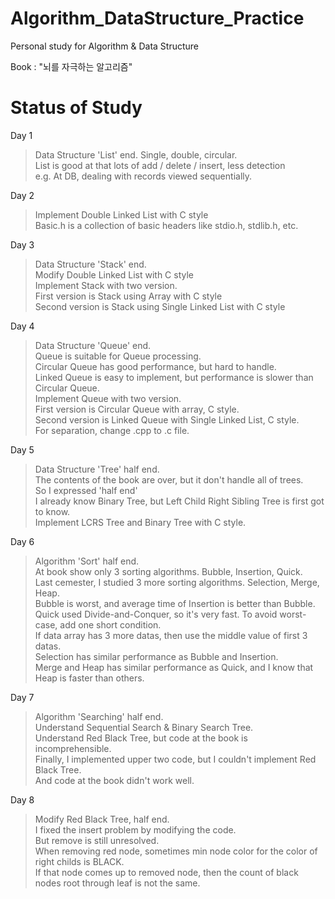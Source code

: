 Algorithm_DataStructure_Practice
================================

Personal study for Algorithm &amp; Data Structure

Book : "뇌를 자극하는 알고리즘"



# Status of Study

Day 1
>Data Structure 'List' end. Single, double, circular.   
>List is good at that lots of add / delete / insert, less detection   
>e.g. At DB, dealing with records viewed sequentially.
>
Day 2
>Implement Double Linked List with C style   
>Basic.h is a collection of basic headers like stdio.h, stdlib.h, etc.
>
Day 3
>Data Structure 'Stack' end.   
>Modify Double Linked List with C style   
>Implement Stack with two version.   
>First version is Stack using Array with C style   
>Second version is Stack using Single Linked List with C style

Day 4
>Data Structure 'Queue' end.   
>Queue is suitable for Queue processing.   
>Circular Queue has good performance, but hard to handle.   
>Linked Queue is easy to implement, but performance is slower than Circular Queue.   
>Implement Queue with two version.   
>First version is Circular Queue with array, C style.   
>Second version is Linked Queue with Single Linked List, C style.   
>For separation, change .cpp to .c file.

Day 5
>Data Structure 'Tree' half end.   
>The contents of the book are over, but it don't handle all of trees.   
>So I expressed 'half end'   
>I already know Binary Tree, but Left Child Right Sibling Tree is first got to know.   
>Implement LCRS Tree and Binary Tree with C style.

Day 6
>Algorithm 'Sort' half end.   
>At book show only 3 sorting algorithms. Bubble, Insertion, Quick.   
>Last cemester, I studied 3 more sorting algorithms. Selection, Merge, Heap.   
>Bubble is worst, and average time of Insertion is better than Bubble.   
>Quick used Divide-and-Conquer, so it's very fast. To avoid worst-case, add one short condition.   
>If data array has 3 more datas, then use the middle value of first 3 datas.   
>Selection has similar performance as Bubble and Insertion.   
>Merge and Heap has similar performance as Quick, and I know that Heap is faster than others.

Day 7
>Algorithm 'Searching' half end.   
>Understand Sequential Search & Binary Search Tree.   
>Understand Red Black Tree, but code at the book is incomprehensible.   
>Finally, I implemented upper two code, but I couldn't implement Red Black Tree.   
>And code at the book didn't work well.

Day 8
>Modify Red Black Tree, half end.   
>I fixed the insert problem by modifying the code.   
>But remove is still unresolved.   
>When removing red node, sometimes min node color for the color of right childs is BLACK.   
>If that node comes up to removed node, then the count of black nodes root through leaf is not the same.